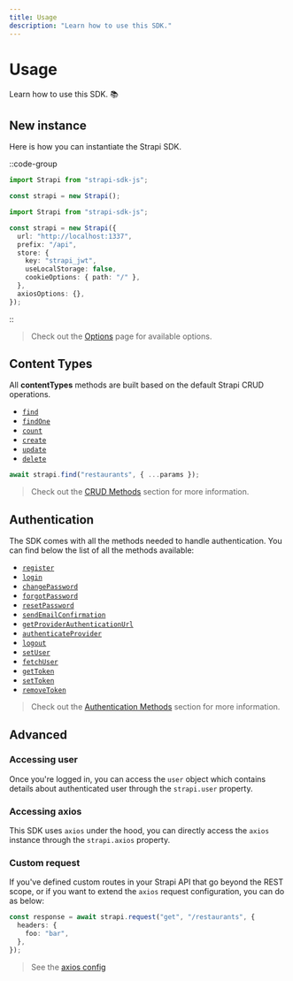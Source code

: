 ```yaml
---
title: Usage
description: "Learn how to use this SDK."
---
```


# Usage

Learn how to use this SDK. 📚

## New instance

Here is how you can instantiate the Strapi SDK.

::code-group

```ts [Minimal]
import Strapi from "strapi-sdk-js";

const strapi = new Strapi();
```

```ts [Custom]
import Strapi from "strapi-sdk-js";

const strapi = new Strapi({
  url: "http://localhost:1337",
  prefix: "/api",
  store: {
    key: "strapi_jwt",
    useLocalStorage: false,
    cookieOptions: { path: "/" },
  },
  axiosOptions: {},
});
```

::

> Check out the [Options](/api/options) page for available options.

## Content Types

All **contentTypes** methods are built based on the default Strapi CRUD operations.

- [`find`](/api/methods#find)
- [`findOne`](/api/methods#findOne)
- [`count`](/api/methods#count)
- [`create`](/api/methods#create)
- [`update`](/api/methods#update)
- [`delete`](/api/methods#delete)

```ts
await strapi.find("restaurants", { ...params });
```

> Check out the [CRUD Methods](/api/methods#crud) section for more information.

## Authentication

The SDK comes with all the methods needed to handle authentication. You can find below the list of all the methods available:

- [`register`](/api/methods#register)
- [`login`](/api/methods#login)
- [`changePassword`](/api/methods#changePassword)
- [`forgotPassword`](/api/methods#forgotPassword)
- [`resetPassword`](/api/methods#resetPassword)
- [`sendEmailConfirmation`](/api/methods#sendEmailConfirmation)
- [`getProviderAuthenticationUrl`](/api/methods#getProviderAuthenticationUrl)
- [`authenticateProvider`](/api/methods#authenticateProvider)
- [`logout`](/api/methods#logout)
- [`setUser`](/api/methods#setUser)
- [`fetchUser`](/api/methods#fetchUser)
- [`getToken`](/api/methods#getToken)
- [`setToken`](/api/methods#setToken)
- [`removeToken`](/api/methods#removeToken)

> Check out the [Authentication Methods](/api/methods#authentication) section for more information.

## Advanced

### Accessing user

Once you're logged in, you can access the `user` object which contains details about authenticated user through the `strapi.user` property.

### Accessing axios

This SDK uses `axios` under the hood, you can directly access the `axios` instance through the `strapi.axios` property.

### Custom request

If you've defined custom routes in your Strapi API that go beyond the REST scope, or if you want to extend the `axios` request configuration, you can do as below:

```ts
const response = await strapi.request("get", "/restaurants", {
  headers: {
    foo: "bar",
  },
});
```

> See the [axios config](https://github.com/axios/axios#request-config)

